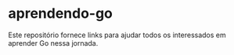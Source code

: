 # aprendendo-go
Este repositório fornece links para ajudar todos os interessados em aprender Go nessa jornada.
